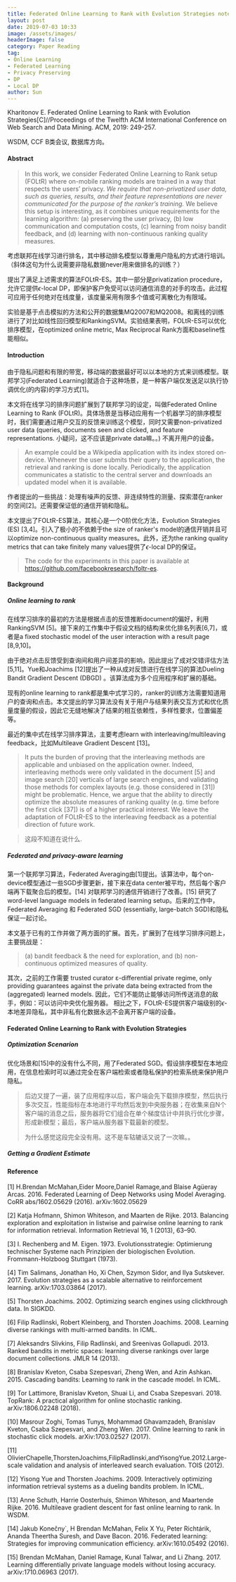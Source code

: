 ```yaml
---
title: Federated Online Learning to Rank with Evolution Strategies notes
layout: post
date: 2019-07-03 10:33
image: /assets/images/
headerImage: false
category: Paper Reading
tag:
- Online Learning
- Federated Learning
- Privacy Preserving
- DP
- Local DP
author: Sun
---
```


Kharitonov E. Federated Online Learning to Rank with Evolution Strategies[C]//Proceedings of the Twelfth ACM International Conference on Web Search and Data Mining. ACM, 2019: 249-257.

WSDM, CCF B类会议, 数据库方向。

#### Abstract

> In this work, we consider Federated Online Learning to Rank setup (FOLtR) where on-mobile ranking models are trained in a way that respects the users’ privacy. *We require that non-privatized user data, such as queries, results, and their feature representations are never communicated for the purpose of the ranker’s training.* We believe this setup is interesting, as it combines unique requirements for the learning algorithm: (a) preserving the user privacy, (b) low communication and computation costs, (c) learning from noisy bandit feedback, and (d) learning with non-continuous ranking quality measures.

考虑联邦在线学习进行排名，其中移动排名模型以尊重用户隐私的方式进行培训。（斜体这句为什么说需要非隐私数据never用来做排名的训练？）

<!--more-->

提出了满足上述需求的算法FOLtR-ES。其中一部分是privatization procedure，允许它提供$\epsilon$-local DP，即保护客户免受可以访问通信消息的对手的攻击。此过程可应用于任何绝对在线度量，该度量采用有限多个值或可离散化为有限域。

实验是基于点击模拟的方法和公开的数据集MQ2007和MQ2008。和离线的训练进行了对比如线性回归模型和RankingSVM。实验结果表明，FOLtR-ES可以优化排序模型，在optimized online metric, Max Reciprocal Rank方面和baseline性能相似。



#### Introduction

由于隐私问题和有限的带宽，移动端的数据最好可以以本地的方式来训练模型。联邦学习(Federated Learning)就适合于这种场景，是一种客户端仅发送足以执行协调优化(的内容)的学习方式[1]。

本文将在线学习的排序问题扩展到了联邦学习的设定，叫做Federated Online Learning to Rank (FOLtR)。具体场景是当移动应用有一个机器学习的排序模型时，我们需要通过用户交互的反馈来训练这个模型，同时又需要non-privatized user data (queries, documents seen and clicked, and feature representations. 小疑问，这不应该是private data嘛。。) 不离开用户的设备。

> An example could be a Wikipedia application with its index stored on-device. Whenever the user submits their query to the application, the retrieval and ranking is done locally. Periodically, the application communicates a statistic to the central server and downloads an updated model when it is available.

作者提出的一些挑战：处理有噪声的反馈、非连续特性的测量、探索潜在ranker的空间[2]。还需要保证低的通信开销和隐私。

本文提出了FOLtR-ES算法，其核心是一个0阶优化方法，Evolution Strategies (ES) [3,4]。引入了极小的不依赖于the size of ranker's model的通信开销并且可以optimize non-continuous quality measures。此外，还为the ranking quality metrics that can take
finitely many values提供了$\epsilon$-local DP的保证。

> The code for the experiments in this paper is available at https://github.com/facebookresearch/foltr-es.

#### Background

##### Online learning to rank

在线学习排序的最初的方法是根据点击的反馈推断document的偏好，利用RankingSVM [5]。接下来的工作集中于假设文档的结构来优化排名列表[6,7]，或者是a fixed stochastic model of the user interaction with a result page [8,9,10]。

由于绝对点击反馈受到查询间和用户间差异的影响，因此提出了成对交错评估方法[5,11]。Yue和Joachims [12]提出了一种从成对反馈进行在线学习的算法Dueling Bandit Gradient Descent (DBGD) 。该算法成为多个应用程序和扩展的基础。

现有的online learning to rank都是集中式学习的，ranker的训练方法需要知道用户的查询和点击。本文提出的学习算法没有关于用户与结果列表交互方式和优化质量度量的假设，因此它无缝地解决了结果的相互依赖性，多样性要求，位置偏差等。

最近的集中式在线学习排序算法，主要考虑learn with interleaving/multileaving feedback，比如Multileave Gradient Descent [13]。

> It puts the burden of proving that the interleaving methods are applicable and unbiased on the application owner. Indeed, interleaving methods were only validated in the document [5] and image search [20] verticals of large search engines, and validating those methods for complex layouts (e.g. those considered in [31]) might be problematic. Hence, we argue that the ability to directly optimize the absolute measures of ranking quality (e.g. time before the first click [37]) is of a higher practical interest. We leave the adaptation of FOLtR-ES to the interleaving feedback as a potential direction of future work.

> 这段不知道在说什么.

##### Federated and privacy-aware learning

第一个联邦学习算法，Federated Averaging由[1]提出。该算法中，每个on-device模型通过一些SGD步骤更新，接下来在data center被平均，然后每个客户端再下载聚合后的模型。[14] 对联邦学习的通信开销进行了改善。[15] 研究了word-level language models in federated learning setup。后来的工作中，Federated Averaging 和 Federated SGD (essentially, large-batch SGD)和隐私保证一起讨论。

本文基于已有的工作并做了两方面的扩展。首先，扩展到了在线学习排序问题上，主要挑战是：

> (a) bandit feedback & the need for exploration, and (b) non-continuous optimized measures of quality.

其次，之前的工作需要 trusted curator ε-differential private regime, only providing guarantees against the private data being extracted from the (aggregated) learned models. 因此，它们不能防止能够访问所传送消息的敌手，例如：可以访问中央优化服务器。 相比之下，FOLtR-ES提供客户端级别的$\epsilon$-本地差异隐私，其中非私有化数据永远不会离开客户端的设备。

#### Federated Online Learning to Rank with Evolution Strategies

##### Optimization Scenarion

优化场景和[15]中的没有什么不同，用了Federated SGD。假设排序模型在本地应用，在信息检索时可以通过完全在客户端检索或者隐私保护的检索系统来保护用户隐私。

> 后边又提了一遍，装了应用程序以后，客户端会先下载排序模型，然后执行多次交互，性能指标在本地进行平均然后发到中央服务器；在收集来自N个客户端的消息之后，服务器将它们组合在单个梯度估计中并执行优化步骤，形成新模型；最后，客户端从服务器下载最新的模型。
>
> 为什么感觉这段完全没有用。这不是车轱辘话又说了一次嘛。。

##### Getting a Gradient Estimate









#### Reference

[1] H.Brendan McMahan,Eider Moore,Daniel Ramage,and Blaise Agüeray Arcas. 2016. Federated Learning of Deep Networks using Model Averaging. CoRR abs/1602.05629 (2016). arXiv:1602.05629 

[2] Katja Hofmann, Shimon Whiteson, and Maarten de Rijke. 2013. Balancing exploration and exploitation in listwise and pairwise online learning to rank for information retrieval. Information Retrieval 16, 1 (2013), 63–90. 

[3] I. Rechenberg and M. Eigen. 1973. Evolutionsstrategie: Optimierung technischer Systeme nach Prinzipien der biologischen Evolution. Frommann-Holzboog Stuttgart (1973). 

[4] Tim Salimans, Jonathan Ho, Xi Chen, Szymon Sidor, and Ilya Sutskever. 2017. Evolution strategies as a scalable alternative to reinforcement learning. arXiv:1703.03864 (2017). 

[5] Thorsten Joachims. 2002. Optimizing search engines using clickthrough data. In SIGKDD. 

[6] Filip Radlinski, Robert Kleinberg, and Thorsten Joachims. 2008. Learning diverse rankings with multi-armed bandits. In ICML. 

[7] Aleksandrs Slivkins, Filip Radlinski, and Sreenivas Gollapudi. 2013. Ranked bandits in metric spaces: learning diverse rankings over large document collections. JMLR 14 (2013). 

[8] Branislav Kveton, Csaba Szepesvari, Zheng Wen, and Azin Ashkan. 2015. Cascading bandits: Learning to rank in the cascade model. In ICML. 

[9] Tor Lattimore, Branislav Kveton, Shuai Li, and Csaba Szepesvari. 2018. TopRank: A practical algorithm for online stochastic ranking. arXiv:1806.02248 (2018). 

[10] Masrour Zoghi, Tomas Tunys, Mohammad Ghavamzadeh, Branislav Kveton, Csaba Szepesvari, and Zheng Wen. 2017. Online learning to rank in stochastic click models. arXiv:1703.02527 (2017). 

[11] OlivierChapelle,ThorstenJoachims,FilipRadlinski,andYisongYue.2012.Large-scale validation and analysis of interleaved search evaluation. TOIS (2012). 

[12] Yisong Yue and Thorsten Joachims. 2009. Interactively optimizing information retrieval systems as a dueling bandits problem. In ICML. 

[13] Anne Schuth, Harrie Oosterhuis, Shimon Whiteson, and Maartende Rijke. 2016. Multileave gradient descent for fast online learning to rank. In WSDM. 

[14] Jakub Konečny`, H Brendan McMahan, Felix X Yu, Peter Richtárik, Ananda Theertha Suresh, and Dave Bacon. 2016. Federated learning: Strategies for improving communication efficiency. arXiv:1610.05492 (2016). 

[15] Brendan McMahan, Daniel Ramage, Kunal Talwar, and Li Zhang. 2017. Learning differentially private language models without losing accuracy. arXiv:1710.06963 (2017). 